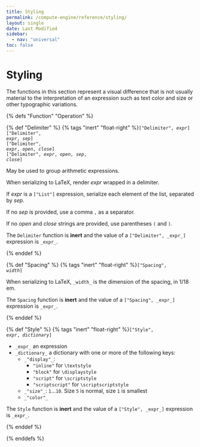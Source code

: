 ```yaml
---
title: Styling
permalink: /compute-engine/reference/styling/
layout: single
date: Last Modified
sidebar:
  - nav: "universal"
toc: false
---
```


# Styling

The functions in this section represent a visual difference that is not usually
material to the interpretation of an expression such as text color and size or
other typographic variations.

{% defs "Function" "Operation" %} 

{% def "Delimiter" %} 
{% tags "inert" "float-right" %}<code>["Delimiter", _expr_]</code><br>
<code>["Delimiter", _expr_, _sep_]</code><br>
<code>["Delimiter", _expr_, _open_, _close_]</code><br>
<code>["Delimiter", _expr_, _open_, _sep_, _close_]</code>

May be used to group arithmetic expressions.

When serializing to LaTeX, render _expr_ wrapped in a delimiter. 

If _expr_ is a `["List"]` expression, serialize each element of the list, separated by _sep_.

If no _sep_ is provided, use a comma `,` as a separator.

If no _open_ and _close_ strings are provided, use parentheses `(` and `)`.

The `Delimiter` function is **inert** and the value of a `["Delimiter", _expr_]` expression is `_expr_`.

{% enddef %}

{% def "Spacing" %} 
{% tags "inert" "float-right" %}<code>["Spacing", _width_]</code>

When serializing to LaTeX,  `_width_` is the dimension of the spacing, in 1/18 em.

The `Spacing` function is **inert** and the value of a `["Spacing", _expr_]` expression is `_expr_`.

{% enddef %}



{% def "Style" %} 
{% tags "inert" "float-right" %}<code>["Style", _expr_, _dictionary_]</code><br>


- `_expr_` an expression
- `_dictionary_` a dictionary with one or more of the following keys:
  - `_"display"_`:
    - `"inline"` for `\textstyle`
    - `"block"` for `\displaystyle`
    - `"script"` for `\scriptstyle`
    - `"scriptscript"` for `\scriptscriptstyle`
  - `_"size"_`: `1`...`10`. Size `5` is normal, size `1` is smallest
  - `_"color"_`


The `Style` function is **inert** and the value of a `["Style", _expr_]` expression is `_expr_`.

{% enddef %}



{% enddefs %}

</section>




